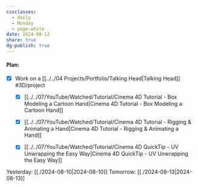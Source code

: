 ```yaml
---
cssclasses:
  - daily
  - Monday
  - page-white
date: 2024-08-12
share: true
dg-publish: true
---
```

#### Plan:
- [x] Work on a [[../../04 Projects/Portfolio/Talking Head|Talking Head]] #3D/project
	- [x] [[../../07/YouTube/Watched/Tutorial/Cinema 4D Tutorial - Box Modeling a Cartoon Hand|Cinema 4D Tutorial - Box Modeling a Cartoon Hand]]
	- [x] [[../../07/YouTube/Watched/Tutorial/Cinema 4D Tutorial - Rigging & Animating a Hand|Cinema 4D Tutorial - Rigging & Animating a Hand]]
	- [x] [[../../07/YouTube/Watched/Tutorial/Cinema 4D QuickTip - UV Unwrapping the Easy Way|Cinema 4D QuickTip - UV Unwrapping the Easy Way]]


Yesterday: [[./2024-08-10|2024-08-10]]
Tomorrow: [[./2024-08-13|2024-08-13]]